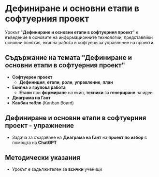 # Дефиниране и основни етапи в софтуерния проект

Урокът "**Дефиниране и основни етапи в софтуерния проект**" е въведение в основите на информационните технологии, представяйки основни понятия, екипна работа и софтуери за управление на проекти.

## Съдържание на темата "Дефиниране и основни етапи в софтуерния проект"
  - **Софтуерен проект**
    - **Дефиниция**, **етапи**, **роли**, **управление**, **план**
  - **Екипна** и **групова работа**
    - **Етапи** при **формиране** на екип, **техники** за **генериране** на идеи
  - **Диаграма на Гант**
  - **Канбан табло** (Kanban Board)

## Дефиниране и основни етапи в софтуерния проект - упражнение
  - Задача за създаване на **Диаграма на Гант** на **проект по избор** с помощта на **ChatGPT**
## Методически указания
  - Урокът е задължителен за **всички** ученици
